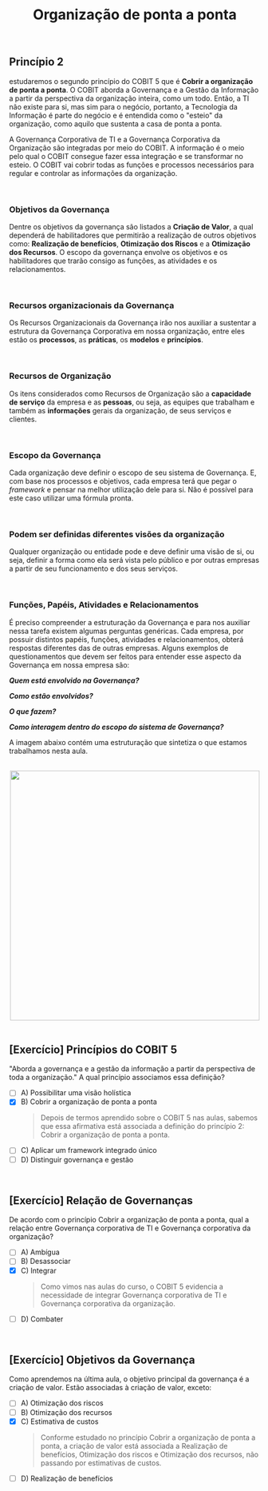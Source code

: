 <div align="center">

  # Organização de ponta a ponta

</div>

<br>

## Princípio 2

estudaremos o segundo princípio do COBIT 5 que é **Cobrir a organização de ponta a ponta**. O COBIT aborda a Governança e a Gestão da Informação a partir da perspectiva da organização inteira, como um todo. Então, a TI não existe para si, mas sim para o negócio, portanto, a Tecnologia da Informação é parte do negócio e é entendida como o "esteio" da organização, como aquilo que sustenta a casa de ponta a ponta. 

A Governança Corporativa de TI e a Governança Corporativa da Organização são integradas por meio do COBIT. A informação é o meio pelo qual o COBIT consegue fazer essa integração e se transformar no esteio. O COBIT vai cobrir todas as funções e processos necessários para regular e controlar as informações da organização. 

<br>

### Objetivos da Governança

Dentre os objetivos da governança são listados a **Criação de Valor**, a qual dependerá de habilitadores que permitirão a realização de outros objetivos como: **Realização de benefícios**, **Otimização dos Riscos** e a **Otimização dos Recursos**. O escopo da governança envolve os objetivos e os habilitadores que trarão consigo as funções, as atividades e os relacionamentos.

<br>

### Recursos organizacionais da Governança

Os Recursos Organizacionais da Governança irão nos auxiliar a sustentar a estrutura da Governança Corporativa em nossa organização, entre eles estão os **processos**, as **práticas**, os **modelos** e **princípios**.

<br>

### Recursos de Organização

Os itens considerados como Recursos de Organização são a **capacidade de serviço** da empresa e as **pessoas**, ou seja, as equipes que trabalham  e também as **informações** gerais da organização, de seus serviços e clientes.

<br>

### Escopo da Governança

Cada organização deve definir o escopo de seu sistema de Governança. E, com base nos processos e objetivos, cada empresa terá que pegar o *framework* e pensar na melhor utilização dele para si. Não é possível para este caso utilizar uma fórmula pronta.

<br>

### Podem ser definidas diferentes visões da organização

Qualquer organização ou entidade pode e deve definir uma visão de si, ou seja, definir a forma como ela será vista pelo público e por outras empresas a partir de seu funcionamento e dos seus serviços.

<br>

### Funções, Papéis, Atividades e Relacionamentos 

É preciso compreender a estruturação da Governança e para nos auxiliar nessa tarefa existem algumas perguntas genéricas. Cada empresa, por possuir distintos papéis, funções, atividades e relacionamentos, obterá respostas diferentes das de outras empresas. Alguns exemplos de questionamentos que devem ser feitos para entender esse aspecto da Governança em nossa empresa são:

***Quem está envolvido na Governança?***

***Como estão envolvidos?***

***O que fazem?***

***Como interagem dentro do escopo do sistema de Governança?***

A imagem abaixo contém uma estruturação que sintetiza o que estamos trabalhamos nesta aula.

<br>

<div align="center">

  <img src="images/principio2.jfif" width="500">

</div>

<br>

## [Exercício] Princípios do COBIT 5

"Aborda a governança e a gestão da informação a partir da perspectiva de toda a organização." A qual princípio associamos essa definição?

- [ ] A) Possibilitar uma visão holística
- [x] B) Cobrir a organização de ponta a ponta
  > Depois de termos aprendido sobre o COBIT 5 nas aulas, sabemos que essa afirmativa está associada a definição do princípio 2: Cobrir a organização de ponta a ponta.
- [ ] C) Aplicar um framework integrado único
- [ ] D) Distinguir governança e gestão

<br>

## [Exercício] Relação de Governanças

De acordo com o princípio Cobrir a organização de ponta a ponta, qual a relação entre Governança corporativa de TI e Governança corporativa da organização?

- [ ] A) Ambígua
- [ ] B) Desassociar
- [x] C) Integrar
  > Como vimos nas aulas do curso, o COBIT 5 evidencia a necessidade de integrar Governança corporativa de TI e Governança corporativa da organização.
- [ ] D) Combater

<br>

## [Exercício] Objetivos da Governança

Como aprendemos na última aula, o objetivo principal da governança é a criação de valor. Estão associadas à criação de valor, exceto:

- [ ] A) Otimização dos riscos
- [ ] B) Otimização dos recursos
- [x] C) Estimativa de custos
  > Conforme estudado no princípio Cobrir a organização de ponta a ponta, a criação de valor está associada a Realização de benefícios, Otimização dos riscos e Otimização dos recursos, não passando por estimativas de custos.
- [ ] D) Realização de benefícios